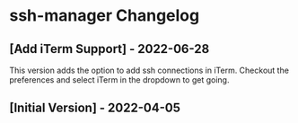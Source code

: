 # ssh-manager Changelog

## [Add iTerm Support] - 2022-06-28
This version adds the option to add ssh connections in iTerm. 
Checkout the preferences and select iTerm in the dropdown to get going.

## [Initial Version] - 2022-04-05
